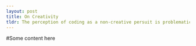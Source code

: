 ```yaml
---
layout: post
title: On Creativity
tldr: The perception of coding as a non-creative persuit is problematic.
---
```


#Some content here
